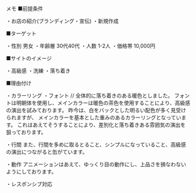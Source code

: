 ﻿メモ
■前提条件

・お店の紹介(ブランディング・宣伝)
・新規作成

■ターゲット

・性別 男女
・年齢層 30代40代
・人数 1-2人
・価格帯 10,000円

■サイトのイメージ

・高級感
・洗練
・落ち着き

■理由付け

・カラーリング
・フォント
// 全体的に落ち着きのある暖色としました。
フォントは明朝体を使用し、メインカラーは暖色の茶色を使用することにより、高級感の演出を試みております。
昨今は、白をバックとした明るい配色が多く見受けられますが、
メインカラーを基本とした重みのあるカラーリングとなっています。
これはあえてそうすることにより、差別化と落ち着きある雰囲気の演出を狙っております。

・行間
    また、行間を多めに取るとること、シンプルになっていること、高級感の演出につながると缶がています。

・動作
  アニメーションはあえて、ゆっくり目の動作にし、上品さを損なわないようにしております。

・レスポンシブ対応
